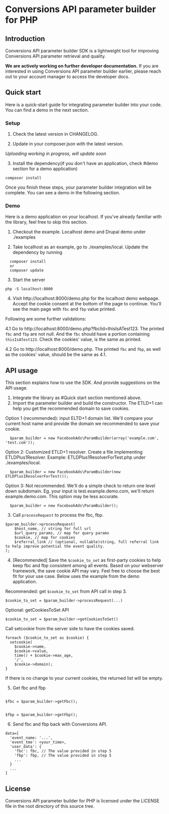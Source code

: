 # Conversions API parameter builder for PHP

## Introduction

Conversions API parameter builder SDK is a lightweight tool for improving
Conversions API parameter retrieval and quality.

**We are actively working on further developer documentation.** If you are
interested in using Conversions API parameter builder earlier, please reach out
to your account manager to access the developer docs.

## Quick start

Here is a quick-start guide for integrating parameter builder into your code.
You can find a demo in the next section.

### Setup

1. Check the latest version in CHANGELOG.

2. Update in your composer.json with the latest version.

_Uploading working in progress, will update soon_

3. Install the dependency(if you don't have an application, check #demo section
   for a demo application)

```
composer install
```

Once you finish these steps, your parameter builder integration will be
complete. You can see a demo in the following section.

### Demo

Here is a demo application on your localhost. If you've already familiar with
the library, feel free to skip this section.

1. Checkout the example. Localhost demo and Drupal demo under ./examples

2. Take localhost as an example, go to ./examples/local. Update the dependency
   by running

```
  composer install
  or
  composer update
```

3. Start the server

```
php -S localhost:8000
```

4. Visit http://localhost:8000/demo.php for the localhost demo webpage. Accept
   the cookie consent at the bottom of the page to continue. You'll see the main
   page with `fbc` and `fbp` value printed.

Following are some further validations:

4.1 Go to http://localhost:8000/demo.php?fbclid=thisIsATest123. The printed
`fbc` and `fbp` are not null. And the `fbc` should have a portion containing
`thisIsATest123`. Check the cookies' value, is the same as printed.

4.2 Go to http://localhost:8000/demo.php. The printed `fbc` and `fbp`, as well
as the cookies' value, should be the same as 4.1.

## API usage

This section explains how to use the SDK. And provide suggestions on the API
usage.

1. Integrate the library as #Quick start section mentioned above.
2. Import the parameter builder and build the constructor. The ETLD+1 can help
   you get the recommended domain to save cookies.

Option 1 (recommended): input ELTD+1 domain list. We'll compare your current
host name and provide the domain we recommended to save your cookie.

```
  $param_builder = new FacebookAds\ParamBuilder(array('example.com', 'test.com'));
```

Option 2: Customized ETLD+1 resolver. Create a file implementing
ETLDPlus1Resolver. Example: ETLDPlus1ResolverForTest.php under ./examples/local.

```
  $param_builder = new FacebookAds\ParamBuilder(new ETLDPlus1ResolverForTest());
```

Option 3: Not recommended. We'll do a simple check to return one level down
subdomain. Eg. your input is test.example.demo.com, we'll return
example.demo.com. This option may be less accurate.

```
  $param_builder = new FacebookAds\ParamBuilder();
```

3. Call `processRequest` to process the fbc, fbp.

```
$param_builder->processRequest(
    $host_name, // string for full url
    $url_query_params, // map for query params
    $cookie, // map for cookies
    $referral_link // (optional, nullable)string, full referral link to help improve potential the event quality.
);
```

4. [Recommended] Save the `$cookie_to_set` as first-party cookies to help keep
   fbc and fbp consistent among all events. Based on your webserver framework,
   the save cookie API may vary. Feel free to choose the best fit for your use
   case. Below uses the example from the demo application.

Recommended: get `$cookie_to_set` from API call in step 3.

```
$cookie_to_set = $param_builder->processRequest(...)
```

Optional: getCookiesToSet API

```
$cookie_to_set = $param_builder->getCookiesToSet()
```

Call setcookie from the server side to have the cookies saved.

```
foreach ($cookie_to_set as $cookie) {
  setcookie(
    $cookie->name,
    $cookie->value,
    time() + $cookie->max_age,
    '/',
    $cookie->domain);
}
```

If there is no change to your current cookies, the returned list will be empty.

5. Get fbc and fbp

```

$fbc = $param_builder->getFbc();

```

```

$fbp = $param_builder->getFbp();

```

6. Send fbc and fbp back with Conversions API.

```
data=[
  'event_name: '...',
  'event_tme': <your_time>,
  'user_data': {
    'fbc': fbc, // The value provided in step 5
    'fbp': fbp, // The value provided in step 5
    ...
  }
  ...
]
```

## License

Conversions API parameter builder for PHP is licensed under the LICENSE file in
the root directory of this source tree.
